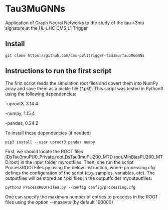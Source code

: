 # Tau3MuGNNs
Application of Graph Neural Networks to the study of the tau->3mu signature at the HL-LHC CMS L1 Trigger

## Install
```
git clone https://github.com/cms-p2l1trigger-tau3mu/Tau3MuGNNs 
````

## Instructions to run the first script
The first script reads the simulation root files and covert them into NumPy array and save them as a pickle file (*.pkl). This script was tested in Python3 using the following dependencies:

-uproot3, 3.14.4

-numpy, 1.15.4

-pandas, 0.24.2

To install these dependencies (if needed)

```
pip3 install --user uproot3 pandas numpy
````

First, we should locate the ROOT files (DsTau3muPU0_Private.root,DsTau3muPU200_MTD.root,MinBiasPU200_MTD.root) in the input folder myrootfiles. Then, one run the script ProcessROOTFiles.py using the below instruction, where processing.cfg defines the configuration of the script (e.g. samples, variables, etc). The outputfiles will be stored as *.pkl files in the outputfolder myoutputfiles.

```
python3 ProcessROOTFiles.py --config config/processing.cfg
````
One can specify the maximum number of entries to proccess in the ROOT files using the option --maxevts (by default 100000) 